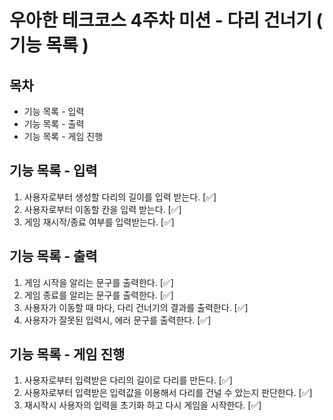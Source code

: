 # 우아한 테크코스 4주차 미션 - 다리 건너기 ( 기능 목록 ) 

## 목차 
- 기능 목록 - 입력
- 기능 목록 - 출력
- 기능 목록 - 게임 진행

## 기능 목록 - 입력
1. 사용자로부터 생성할 다리의 길이를 입력 받는다. [✅]
2. 사용자로부터 이동할 칸을 입력 받는다. [✅]
3. 게임 재시작/종료 여부를 입력받는다. [✅]

## 기능 목록 - 출력
1. 게임 시작을 알리는 문구를 출력한다. [✅]
2. 게임 종료를 알리는 문구를 출력한다. [✅]
3. 사용자가 이동할 때 마다, 다리 건너기의 결과를 출력한다. [✅]
4. 사용자가 잘못된 입력시, 에러 문구를 출력한다. [✅]

## 기능 목록 - 게임 진행 
1. 사용자로부터 입력받은 다리의 길이로 다리를 만든다. [✅]
2. 사용자로부터 입력받은 입력값을 이용해서 다리를 건널 수 았는지 판단한다. [✅]
3. 재시작시 사용자의 입력을 초기화 하고 다시 게임을 시작한다. [✅]